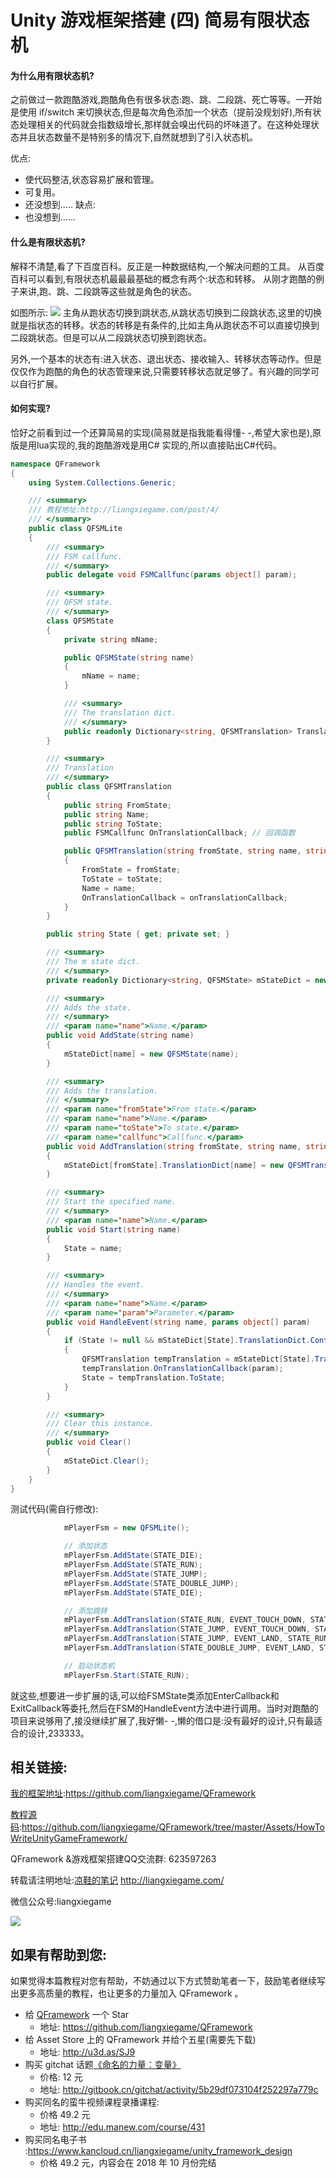 # Unity 游戏框架搭建 (四) 简易有限状态机

#### 为什么用有限状态机?

之前做过一款跑酷游戏,跑酷角色有很多状态:跑、跳、二段跳、死亡等等。一开始是使用 if/switch 来切换状态,但是每次角色添加一个状态（提前没规划好),所有状态处理相关的代码就会指数级增长,那样就会嗅出代码的坏味道了。在这种处理状态并且状态数量不是特别多的情况下,自然就想到了引入状态机。

优点:

* 使代码整洁,状态容易扩展和管理。
* 可复用。
* 还没想到.....
  缺点:
* 也没想到......

#### 什么是有限状态机?
解释不清楚,看了下百度百科。反正是一种数据结构,一个解决问题的工具。
从百度百科可以看到,有限状态机最最最基础的概念有两个:状态和转移。
从刚才跑酷的例子来讲,跑、跳、二段跳等这些就是角色的状态。

如图所示:
![][image-1]
主角从跑状态切换到跳状态,从跳状态切换到二段跳状态,这里的切换就是指状态的转移。状态的转移是有条件的,比如主角从跑状态不可以直接切换到二段跳状态。但是可以从二段跳状态切换到跑状态。

另外,一个基本的状态有:进入状态、退出状态、接收输入、转移状态等动作。但是仅仅作为跑酷的角色的状态管理来说,只需要转移状态就足够了。有兴趣的同学可以自行扩展。
#### 如何实现?
恰好之前看到过一个还算简易的实现(简易就是指我能看得懂- -,希望大家也是),原版是用lua实现的,我的跑酷游戏是用C# 实现的,所以直接贴出C#代码。

```csharp
namespace QFramework
{
	using System.Collections.Generic;

	/// <summary>
	/// 教程地址:http://liangxiegame.com/post/4/
	/// </summary>
	public class QFSMLite
	{
		/// <summary>
		/// FSM callfunc.
		/// </summary>
		public delegate void FSMCallfunc(params object[] param);

		/// <summary>
		/// QFSM state.
		/// </summary>
		class QFSMState
		{
			private string mName;

			public QFSMState(string name)
			{
				mName = name;
			}

			/// <summary>
			/// The translation dict.
			/// </summary>
			public readonly Dictionary<string, QFSMTranslation> TranslationDict = new Dictionary<string, QFSMTranslation>();
		}

		/// <summary>
		/// Translation 
		/// </summary>
		public class QFSMTranslation
		{
			public string FromState;
			public string Name;
			public string ToState;
			public FSMCallfunc OnTranslationCallback; // 回调函数

			public QFSMTranslation(string fromState, string name, string toState, FSMCallfunc onTranslationCallback)
			{
				FromState = fromState;
				ToState = toState;
				Name = name;
				OnTranslationCallback = onTranslationCallback;
			}
		}

		public string State { get; private set; }

		/// <summary>
		/// The m state dict.
		/// </summary>
		private readonly Dictionary<string, QFSMState> mStateDict = new Dictionary<string, QFSMState>();

		/// <summary>
		/// Adds the state.
		/// </summary>
		/// <param name="name">Name.</param>
		public void AddState(string name)
		{
			mStateDict[name] = new QFSMState(name);
		}

		/// <summary>
		/// Adds the translation.
		/// </summary>
		/// <param name="fromState">From state.</param>
		/// <param name="name">Name.</param>
		/// <param name="toState">To state.</param>
		/// <param name="callfunc">Callfunc.</param>
		public void AddTranslation(string fromState, string name, string toState, FSMCallfunc callfunc)
		{
			mStateDict[fromState].TranslationDict[name] = new QFSMTranslation(fromState, name, toState, callfunc);
		}

		/// <summary>
		/// Start the specified name.
		/// </summary>
		/// <param name="name">Name.</param>
		public void Start(string name)
		{
			State = name;
		}

		/// <summary>
		/// Handles the event.
		/// </summary>
		/// <param name="name">Name.</param>
		/// <param name="param">Parameter.</param>
		public void HandleEvent(string name, params object[] param)
		{
			if (State != null && mStateDict[State].TranslationDict.ContainsKey(name))
			{
				QFSMTranslation tempTranslation = mStateDict[State].TranslationDict[name];
				tempTranslation.OnTranslationCallback(param);
				State = tempTranslation.ToState;
			}
		}

		/// <summary>
		/// Clear this instance.
		/// </summary>
		public void Clear()
		{
			mStateDict.Clear();
		}
	}
}
```

测试代码(需自行修改):

```csharp
			mPlayerFsm = new QFSMLite();

			// 添加状态
			mPlayerFsm.AddState(STATE_DIE);
			mPlayerFsm.AddState(STATE_RUN);
			mPlayerFsm.AddState(STATE_JUMP);
			mPlayerFsm.AddState(STATE_DOUBLE_JUMP);
			mPlayerFsm.AddState(STATE_DIE);

			// 添加跳转
			mPlayerFsm.AddTranslation(STATE_RUN, EVENT_TOUCH_DOWN, STATE_JUMP, JumpThePlayer);
			mPlayerFsm.AddTranslation(STATE_JUMP, EVENT_TOUCH_DOWN, STATE_DOUBLE_JUMP, DoubleJumpThePlayer);
			mPlayerFsm.AddTranslation(STATE_JUMP, EVENT_LAND, STATE_RUN, RunThePlayer);
			mPlayerFsm.AddTranslation(STATE_DOUBLE_JUMP, EVENT_LAND, STATE_RUN, RunThePlayer);

			// 启动状态机
			mPlayerFsm.Start(STATE_RUN);
```

就这些,想要进一步扩展的话,可以给FSMState类添加EnterCallback和ExitCallback等委托,然后在FSM的HandleEvent方法中进行调用。当时对跑酷的项目来说够用了,接没继续扩展了,我好懒- -,懒的借口是:没有最好的设计,只有最适合的设计,233333。

## 相关链接:
[我的框架地址][1]:https://github.com/liangxiegame/QFramework

[教程源码][2]:https://github.com/liangxiegame/QFramework/tree/master/Assets/HowToWriteUnityGameFramework/

QFramework &游戏框架搭建QQ交流群: 623597263

转载请注明地址:[凉鞋的笔记][3] http://liangxiegame.com/

微信公众号:liangxiegame

![][image-2]

## 如果有帮助到您:
如果觉得本篇教程对您有帮助，不妨通过以下方式赞助笔者一下，鼓励笔者继续写出更多高质量的教程，也让更多的力量加入 QFramework 。

* 给 [QFramework][4] 一个 Star
	* 地址: https://github.com/liangxiegame/QFramework
* 给 Asset Store 上的 QFramework 并给个五星(需要先下载)
	* 地址: http://u3d.as/SJ9
* 购买 gitchat 话题[《命名的力量：变量》][5]
	* 价格: 12 元
	* 地址: http://gitbook.cn/gitchat/activity/5b29df073104f252297a779c
* 购买同名的蛮牛视频课程录播课程: 
	* 价格 49.2 元
	* 地址: http://edu.manew.com/course/431
* 购买同名电子书 :https://www.kancloud.cn/liangxiegame/unity_framework_design
	* 价格  49.2 元，内容会在 2018 年 10 月份完结

[1]:	https://github.com/liangxiegame/QFramework
[2]:	https://github.com/liangxiegame/QFramework/tree/master/Assets/HowToWriteUnityGameFramework/%0A
[3]:	http://liangxiegame.com/
[4]:	https://github.com/liangxiegame/QFramework
[5]:	%20http://gitbook.cn/gitchat/activity/5b29df073104f252297a779c

[image-1]:	http://liangxiegame.com/content/images/2016/05/-----2016-05-08---3-10-32.png
[image-2]:	https://ws4.sinaimg.cn/large/006tKfTcgy1fryc5skygwj30by0byt9i.jpg